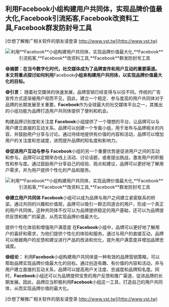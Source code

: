 ## **利用**Facebook**小组构建用户共同体，实现品牌价值最大化,**Facebook**引流拓客,**Facebook**改资料工具,**Facebook**群发防封号工具**

[😍想了解推广相关软件的朋友请登录 http://www.vst.tw](http://www.vst.tw)

 <center><img src="https://vst.tw/MP4/tuiguang/png/3.png" alt="利用**Facebook**小组构建用户共同体，实现品牌价值最大化,**Facebook**引流拓客,**Facebook**改资料工具,**Facebook**群发防封号工具"></center>

**😄摘要：在当今数字化时代，社交媒体成为了品牌宣传和用户互动的重要渠道。本文将重点探讨如何利用**Facebook**小组来构建用户共同体，以实现品牌价值最大化的目标。**

**😄引言：**
随着社交媒体的快速发展，品牌营销已经变得与以往不同。传统的广告宣传方式逐渐被用户视而不见，因此，建立一个稳定、参与度高的用户共同体对于品牌的长期发展至关重要。**Facebook**作为全球最大的社交媒体平台之一，其推出的小组功能为品牌打造用户共同体提供了便利和机会。

构建品牌识别度和关注度
**Facebook**小组提供了一个理想的平台，让品牌可以与用户建立直接的互动关系。品牌可以创建一个专属小组，用于发布与品牌相关的内容，并鼓励用户分享与讨论。通过持续地提供有价值的内容和活动，品牌可以增加用户的关注度和忠诚度，进而提升品牌的知名度和影响力。

**😄促进用户互动与参与**
**Facebook**小组的另一个重要优势是促进用户之间的互动和参与。品牌可以定期举办线上活动、讨论话题，或者提出挑战，激发用户的积极性和参与度。通过鼓励用户分享自己的经验、观点和建议，品牌可以更好地了解用户需求，并为用户提供个性化的产品和服务。

 <center><img src="https://vst.tw/MP4/tuiguang/png/4.png" alt="利用**Facebook**小组构建用户共同体，实现品牌价值最大化,**Facebook**引流拓客,**Facebook**改资料工具,**Facebook**群发防封号工具"></center>

**😄建立用户共同体**
**Facebook**小组可以成为品牌与用户之间建立紧密联系的桥梁。通过共同的兴趣和价值观，品牌可以吸引一群志同道合的用户，形成一个真正的用户共同体。这种共同体不仅可以为品牌提供稳定的用户基础，还可以为品牌提供反馈和推广的渠道，从而实现品牌价值最大化。

提供个性化体验和增强用户满意度
在**Facebook**小组中，品牌可以更好地了解用户的喜好和需求，为他们提供个性化的体验和服务。通过与用户的直接互动，品牌可以根据用户的反馈和建议进行产品的改进和优化，提升用户满意度并增加品牌忠诚度。

**😄结论：**
利用**Facebook**小组构建用户共同体是一种有效的品牌营销策略，可以帮助品牌实现品牌价值最大化的目标。通过创造有趣、有价值的内容和活动，并与用户建立直接的互动关系，品牌可以提高用户关注度、忠诚度和品牌知名度。同时，**Facebook**小组还可以为品牌提供宝贵的用户反馈和推广渠道，促进品牌的长期发展。因此，品牌应当积极利用**Facebook**小组这一工具，打造自己的用户共同体，从而实现品牌价值的最大化。

[😍想了解推广相关软件的朋友请登录 http://www.vst.tw](http://www.vst.tw)



